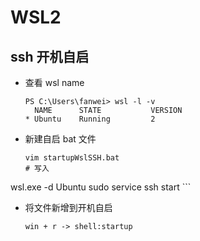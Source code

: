 # WSL2

## ssh 开机自启

- 查看 wsl name
    ```shell
    PS C:\Users\fanwei> wsl -l -v
      NAME      STATE           VERSION
    * Ubuntu    Running         2
    ```

- 新建自启 bat 文件

    ```shell
    vim startupWslSSH.bat
    # 写入
wsl.exe -d Ubuntu sudo service ssh start
    ```

- 将文件新增到开机自启

    ```
    win + r -> shell:startup
    ```

    